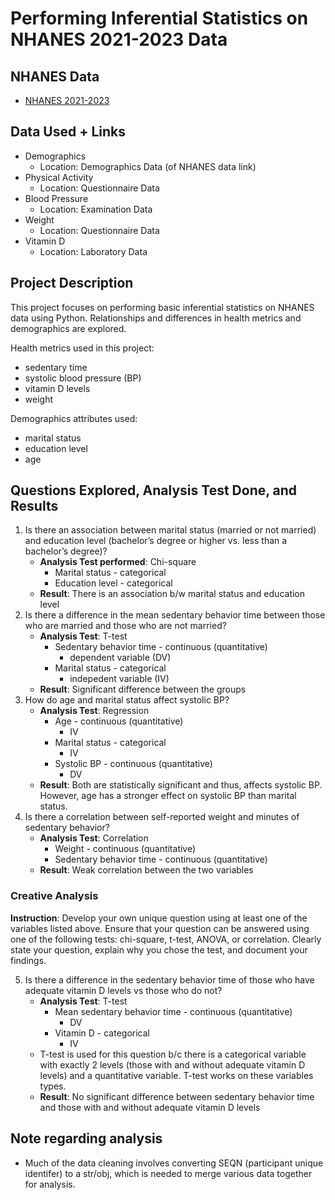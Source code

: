 # Performing Inferential Statistics on NHANES 2021-2023 Data 

## NHANES Data
* [NHANES 2021-2023](https://wwwn.cdc.gov/nchs/nhanes/continuousnhanes/default.aspx?Cycle=2021-2023)

## Data Used + Links
* Demographics
   * Location: Demographics Data (of NHANES data link)
* Physical Activity
   * Location: Questionnaire Data
* Blood Pressure
   * Location: Examination Data
* Weight
   * Location: Questionnaire Data
* Vitamin D
   * Location: Laboratory Data

## Project Description
This project focuses on performing basic inferential statistics on NHANES data using Python. Relationships and differences in health metrics and demographics are explored. 

Health metrics used in this project:
* sedentary time
* systolic blood pressure (BP)
* vitamin D levels
* weight 

Demographics attributes used:
* marital status
* education level
* age

## Questions Explored, Analysis Test Done, and Results
1. Is there an association between marital status (married or not married) and education level (bachelor’s degree or higher vs. less than a bachelor’s degree)?
    * **Analysis Test performed**: Chi-square
        * Marital status - categorical
        * Education level - categorical
    * **Result**: There is an association b/w marital status and education level 
2. Is there a difference in the mean sedentary behavior time between those who are married and those who are not married?
    * **Analysis Test**: T-test
        * Sedentary behavior time - continuous (quantitative)
            * dependent variable (DV)
        * Marital status - categorical
            * indepedent variable (IV)
    * **Result**: Significant difference between the groups
3. How do age and marital status affect systolic BP?
    * **Analysis Test**: Regression
        * Age - continuous (quantitative)
            * IV
        * Marital status - categorical
            * IV
        * Systolic BP - continuous (quantitative)
            * DV
    * **Result**: Both are statistically significant and thus, affects systolic BP. However, age has a stronger effect on systolic BP than marital status.
4. Is there a correlation between self-reported weight and minutes of sedentary behavior?
    * **Analysis Test**: Correlation
        * Weight - continuous (quantitative)
        * Sedentary behavior time - continuous (quantitative)
    * **Result**: Weak correlation between the two variables

### Creative Analysis
**Instruction**: Develop your own unique question using at least one of the variables listed above. Ensure that your question can be answered using one of the following tests: chi-square, t-test, ANOVA, or correlation. Clearly state your question, explain why you chose the test, and document your findings. 

5. Is there a difference in the sedentary behavior time of those who have adequate vitamin D levels vs those who do not?
    * **Analysis Test**: T-test
        * Mean sedentary behavior time - continuous (quantitative)
            * DV
        * Vitamin D - categorical
            * IV
    * T-test is used for this question b/c there is a categorical variable with exactly 2 levels (those with and without adequate vitamin D levels) and a quantitative variable. T-test works on these variables types. 
    * **Result**: No significant difference between sedentary behavior time and those with and without adequate vitamin D levels

## Note regarding analysis
* Much of the data cleaning involves converting SEQN (participant unique identifer) to a str/obj, which is needed to merge various data together for analysis.
